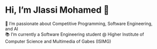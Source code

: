 # Hi, I’m Jlassi Mohamed 👋

🎯 I’m passionate about Competitive Programming, Software Engineering, and AI  
📚 I’m currently a Software Engineering student @ Higher Institute of Computer Science and Multimedia of Gabes (ISIMG)

